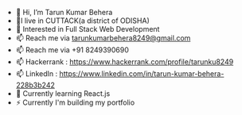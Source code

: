 - 👋 Hi, I’m Tarun Kumar Behera
- 📍I live in CUTTACK(a district of ODISHA)
- 👀 Interested in Full Stack Web Development
- 📫 Reach me via tarunkumarbehera8249@gmail.com
- 📫 Reach me via +91 8249390690
- 📫 Hackerrank : https://www.hackerrank.com/profile/tarunku8249
- 📫 LinkedIn : https://www.linkedin.com/in/tarun-kumar-behera-228b3b242
- 🌱 Currently learning React.js
- ⚡ Currently I'm building my portfolio
